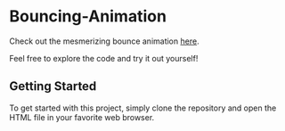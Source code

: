 # Bouncing-Animation
Check out the mesmerizing bounce animation [here]([link_to_animation](https://anilesh-prajapati.github.io/Bouncing-Animation/)).

Feel free to explore the code and try it out yourself!

## Getting Started

To get started with this project, simply clone the repository and open the HTML file in your favorite web browser.
